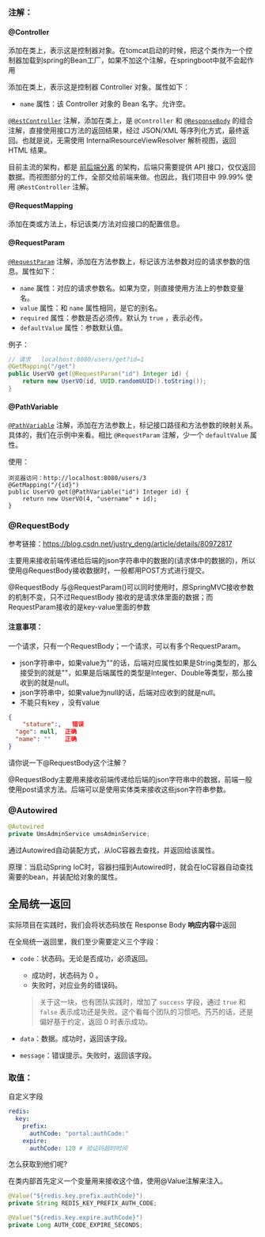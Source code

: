 ### 注解：

#### @Controller

添加在类上，表示这是控制器对象。在tomcat启动的时候，把这个类作为一个控制器加载到spring的Bean工厂，如果不加这个注解，在springboot中就不会起作用

添加在类上，表示这是控制器 Controller 对象。属性如下：

- `name` 属性：该 Controller 对象的 Bean 名字。允许空。

[`@RestController`](https://github.com/spring-projects/spring-framework/blob/master/spring-web/src/main/java/org/springframework/web/bind/annotation/RestController.java) 注解，添加在类上，是 `@Controller` 和 [`@ResponseBody`](https://github.com/ndimiduk/spring-framework/blob/master/org.springframework.web/src/main/java/org/springframework/web/bind/annotation/ResponseBody.java) 的组合注解，直接使用接口方法的返回结果，经过 JSON/XML 等序列化方式，最终返回。也就是说，无需使用 InternalResourceViewResolver 解析视图，返回 HTML 结果。

目前主流的架构，都是 [前后端分离](https://blog.csdn.net/fuzhongmin05/article/details/81591072) 的架构，后端只需要提供 API 接口，仅仅返回数据。而视图部分的工作，全部交给前端来做。也因此，我们项目中 99.99% 使用 `@RestController` 注解。



#### @RequestMapping

添加在类或方法上，标记该类/方法对应接口的配置信息。



#### @RequestParam

[`@RequestParam`](https://github.com/spring-projects/spring-framework/blob/master/spring-web/src/main/java/org/springframework/web/bind/annotation/RequestParam.java) 注解，添加在方法参数上，标记该方法参数对应的请求参数的信息。属性如下：

- `name` 属性：对应的请求参数名。如果为空，则直接使用方法上的参数变量名。
- `value` 属性：和 `name` 属性相同，是它的别名。
- `required` 属性：参数是否必须传。默认为 `true` ，表示必传。
- `defaultValue` 属性：参数默认值。

例子：

```java
// 请求	localhost:8080/users/get?id=1
@GetMapping("/get")
public UserVO get(@RequestParam("id") Integer id) {
    return new UserVO(id, UUID.randomUUID().toString());
}
```



#### @PathVariable

[`@PathVariable`](https://github.com/spring-projects/spring-framework/blob/master/spring-web/src/main/java/org/springframework/web/bind/annotation/PathVariable.java) 注解，添加在方法参数上，标记接口路径和方法参数的映射关系。具体的，我们在示例中来看。相比 `@RequestParam` 注解，少一个 `defaultValue` 属性。

使用：

```
浏览器访问：http://localhost:8080/users/3
@GetMapping("/{id}")
public UserVO get(@PathVariable("id") Integer id) {
    return new UserVO(4, "username" + id);
}
```



### @RequestBody

参考链接：https://blog.csdn.net/justry_deng/article/details/80972817

主要用来接收前端传递给后端的json字符串中的数据的(请求体中的数据的)，所以使用@RequestBody接收数据时，一般都用POST方式进行提交。

@RequestBody 与@RequestParam()可以同时使用时，原SpringMVC接收参数的机制不变，只不过RequestBody 接收的是请求体里面的数据；而RequestParam接收的是key-value里面的参数

#### 注意事项：

一个请求，只有一个RequestBody；一个请求，可以有多个RequestParam。

- json字符串中，如果value为""的话，后端对应属性如果是String类型的，那么接受到的就是""，如果是后端属性的类型是Integer、Double等类型，那么接收到的就是null。
- json字符串中，如果value为null的话，后端对应收到的就是null。
- 不能只有key ，没有value

```json
{
	"stature":,   错误
  "age": null,  正确
  "name": ""    正确
}
```

请你说一下@RequestBody这个注解？

@RequestBody主要用来接收前端传递给后端的json字符串中的数据，前端一般使用post请求方法。后端可以是使用实体类来接收这些json字符串参数。



### @Autowired

```java
@Autowired
private UmsAdminService umsAdminService;
```

通过Autowired自动装配方式，从IoC容器去查找，并返回给该属性。

原理：当启动Spring IoC时，容器扫描到Autowired时，就会在IoC容器自动查找需要的bean，并装配给对象的属性。



## 全局统一返回

实际项目在实践时，我们会将状态码放在 Response Body **响应内容**中返回

在全局统一返回里，我们至少需要定义三个字段：

- `code`：状态码。无论是否成功，必须返回。

  - 成功时，状态码为 0 。
  - 失败时，对应业务的错误码。

  > 关于这一块，也有团队实践时，增加了 `success` 字段，通过 `true` 和 `false` 表示成功还是失败。这个看每个团队的习惯吧。艿艿的话，还是偏好基于约定，返回 0 时表示成功。

- `data`：数据。成功时，返回该字段。

- `message`：错误提示。失败时，返回该字段。



### 取值：

自定义字段

```yml
redis:
  key:
    prefix:
      authCode: "portal:authCode:"
    expire:
      authCode: 120 # 验证码超时时间
```

怎么获取到他们呢?

在类内部首先定义一个变量用来接收这个值，使用@Value注解来注入。

```java
@Value("${redis.key.prefix.authCode}")
private String REDIS_KEY_PREFIX_AUTH_CODE;

@Value("${redis.key.expire.authCode}")
private Long AUTH_CODE_EXPIRE_SECONDS;
```